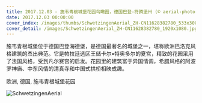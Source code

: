 ```yaml
---
title: 2017.12.03 - 施韦青根城堡花园鸟瞰图，德国巴登-符腾堡州 (© aerial-photos.com/Alamy)
date: 2017.12.03 00:00:00
cover_index: /images/thumbs/SchwetzingenAerial_ZH-CN11628382780_533x300.jpg
cover_detail: /images/SchwetzingenAerial_ZH-CN11628382780_1920x1080.jpg
---
```


施韦青根城堡位于德国巴登海德堡，是德国最著名的城堡之一，堪称欧洲巴洛克风格建筑的杰出典范。它是帕拉廷选区王储卡尔•特奥多尔的夏宫，精致的花园采用了法国风格，受到凡尔赛宫的启发。花园里的建筑富于异国情调，希腊风格的阿波罗神庙、中东风情的清真寺和中国式拱桥相映成趣。

欧洲, 德国, 施韦青根城堡花园

![SchwetzingenAerial](/images/SchwetzingenAerial_ZH-CN11628382780_1920x1080.jpg)
